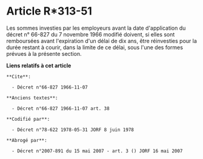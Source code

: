 # Article R*313-51

Les sommes investies par les employeurs avant la date d'application du décret n° 66-827 du 7 novembre 1966 modifié doivent,
si elles sont remboursées avant l'expiration d'un délai de dix ans, être réinvesties pour la durée restant à courir, dans la
limite de ce délai, sous l'une des formes prévues à la présente section.

**Liens relatifs à cet article**

	**Cite**:

	  - Décret n°66-827 1966-11-07

	**Anciens textes**:

	  - Décret n°66-827 1966-11-07 art. 38

	**Codifié par**:

	  - Décret n°78-622 1978-05-31 JORF 8 juin 1978

	**Abrogé par**:

	  - Décret n°2007-891 du 15 mai 2007 - art. 3 () JORF 16 mai 2007

